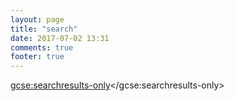 ```yaml
---
layout: page
title: "search"
date: 2017-07-02 13:31
comments: true
footer: true
---
```


<div>
<script>
  (function(){
    function getParameterByName(name) {
    name = name.replace(/[\[]/, "\\[").replace(/[\]]/, "\\]");
    var regex = new RegExp("[\\?&]" + name + "=([^&#]*)"),
        results = regex.exec(location.search);
    return results === null ? "" : decodeURIComponent(results[1].replace(/\+/g, " "));
    }
    document.getElementById('sitesearchtextbox').value = getParameterByName('q');
    document.getElementsByClassName('entry-title')[0].innerHTML = "Search for " + getParameterByName('q');
  })();

  (function() {
    var cx = '014681989174846030100:za8tmf4lz04';
    var gcse = document.createElement('script');
    gcse.type = 'text/javascript';
    gcse.async = true;
    gcse.src = 'https://cse.google.com/cse.js?cx=' + cx;
    var s = document.getElementsByTagName('script')[0];
    s.parentNode.insertBefore(gcse, s);
  })();
</script><gcse:searchresults-only></gcse:searchresults-only>
</div>

